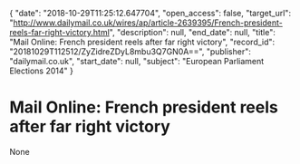 {
  "date": "2018-10-29T11:25:12.647704", 
  "open_access": false, 
  "target_url": "http://www.dailymail.co.uk/wires/ap/article-2639395/French-president-reels-far-right-victory.html", 
  "description": null, 
  "end_date": null, 
  "title": "Mail Online: French president reels after far right victory", 
  "record_id": "20181029T112512/ZyZidreZDyL8mbu3Q7GN0A==", 
  "publisher": "dailymail.co.uk", 
  "start_date": null, 
  "subject": "European Parliament Elections 2014"
}

# Mail Online: French president reels after far right victory

None